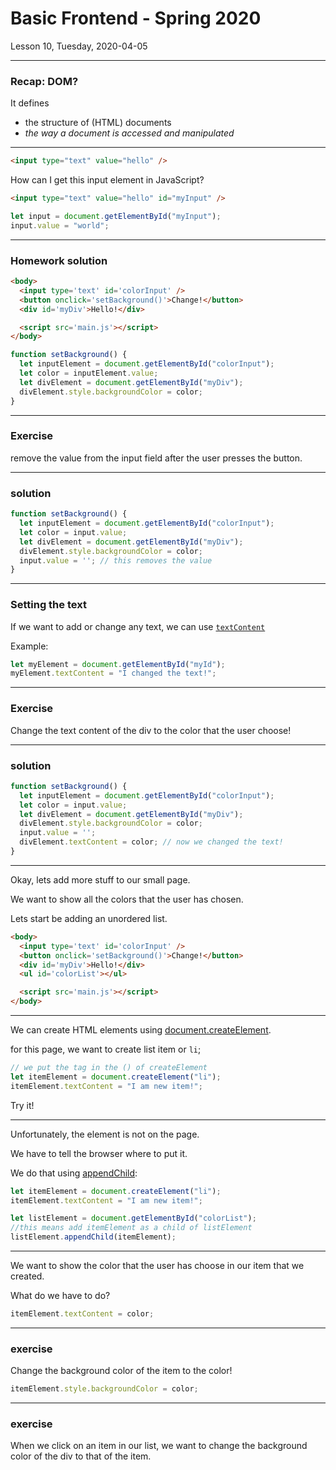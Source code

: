 <!-- .slide: id="lesson10" -->

# Basic Frontend - Spring 2020

Lesson 10, Tuesday, 2020-04-05

---

### Recap: DOM?

It defines
* the structure of (HTML) documents
* *the way a document is accessed and manipulated*

---


```html
<input type="text" value="hello" />
```
How can I get this input element in JavaScript?

```html
<input type="text" value="hello" id="myInput" />
```
<!-- .element: class="fragment" -->

```js
let input = document.getElementById("myInput");
input.value = "world";
```
<!-- .element: class="fragment" -->

---

### Homework solution

```html
<body>
  <input type='text' id='colorInput' />
  <button onclick='setBackground()'>Change!</button>
  <div id='myDiv'>Hello!</div>

  <script src='main.js'></script>
</body>
```
```js
function setBackground() {
  let inputElement = document.getElementById("colorInput");
  let color = inputElement.value;
  let divElement = document.getElementById("myDiv");
  divElement.style.backgroundColor = color;
}
```

---

### Exercise

remove the value from the input field after the user presses the button.


---

### solution

```js
function setBackground() {
  let inputElement = document.getElementById("colorInput");
  let color = input.value;
  let divElement = document.getElementById("myDiv");
  divElement.style.backgroundColor = color;
  input.value = ''; // this removes the value
}
```

---

### Setting the text

If we want to add or change any text, we can use [`textContent`](https://developer.mozilla.org/en-US/docs/Web/API/Node/textContent)

Example:

```js
let myElement = document.getElementById("myId");
myElement.textContent = "I changed the text!";
```

---

### Exercise

Change the text content of the div to the color that the user choose!


---

### solution

```js
function setBackground() {
  let inputElement = document.getElementById("colorInput");
  let color = input.value;
  let divElement = document.getElementById("myDiv");
  divElement.style.backgroundColor = color;
  input.value = '';
  divElement.textContent = color; // now we changed the text!
}
```

---

Okay, lets add more stuff to our small page.

We want to show all the colors that the user has chosen.

Lets start be adding an unordered list.

```html
<body>
  <input type='text' id='colorInput' />
  <button onclick='setBackground()'>Change!</button>
  <div id='myDiv'>Hello!</div>
  <ul id='colorList'></ul>

  <script src='main.js'></script>
</body>
```

---


We can create HTML elements using [document.createElement](https://developer.mozilla.org/en-US/docs/Web/API/Document/createElement).

for this page, we want to create list item or `li`;

```js
// we put the tag in the () of createElement
let itemElement = document.createElement("li");
itemElement.textContent = "I am new item!";
```
Try it!

---

Unfortunately, the element is not on the page.

We have to tell the browser where to put it.

We do that using [appendChild](https://developer.mozilla.org/en-US/docs/Web/API/Node/appendChild):

```js
let itemElement = document.createElement("li");
itemElement.textContent = "I am new item!";

let listElement = document.getElementById("colorList");
//this means add itemElement as a child of listElement
listElement.appendChild(itemElement);
```

---


We want to show the color that the user has choose in our item that we created.

What do we have to do?

```js
itemElement.textContent = color;
```
<!-- .element: class="fragment" -->

---

### exercise

Change the background color of the item to the color!

```js
itemElement.style.backgroundColor = color;
```
<!-- .element: class="fragment" -->

---

### exercise

When we click on an item in our list, we want to change the background color of the div to that of the item.


